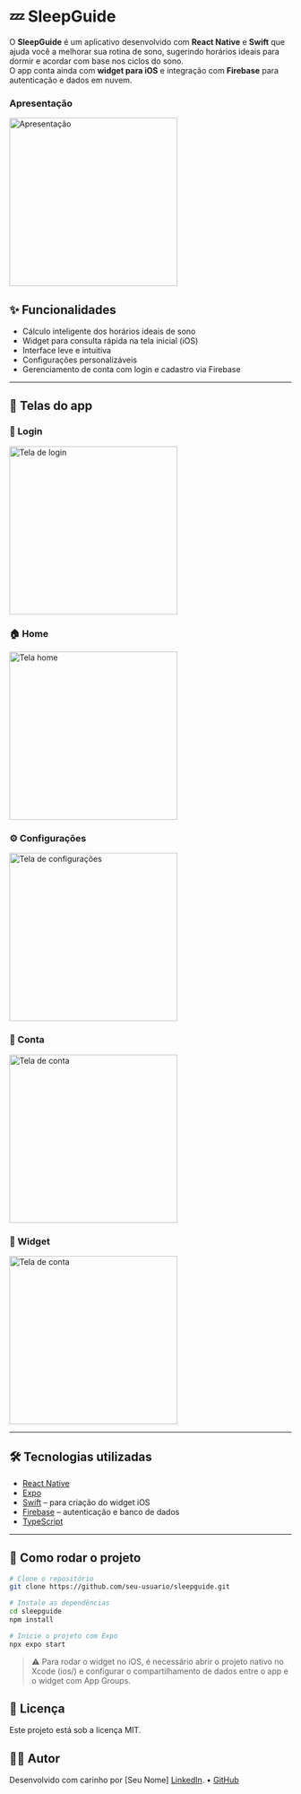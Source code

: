 # 💤 SleepGuide

O **SleepGuide** é um aplicativo desenvolvido com **React Native** e **Swift** que ajuda você a melhorar sua rotina de sono, sugerindo horários ideais para dormir e acordar com base nos ciclos do sono.  
O app conta ainda com **widget para iOS** e integração com **Firebase** para autenticação e dados em nuvem.

### Apresentação

<img src="./assets/screenshots/apresentation.png" alt="Apresentação" width="300" />

## ✨ Funcionalidades

- Cálculo inteligente dos horários ideais de sono
- Widget para consulta rápida na tela inicial (iOS)
- Interface leve e intuitiva
- Configurações personalizáveis
- Gerenciamento de conta com login e cadastro via Firebase

---

## 📱 Telas do app

### 🔐 Login

<img src="./assets/screenshots/login.png" alt="Tela de login" width="300" />

### 🏠 Home

<img src="./assets/screenshots/home.png" alt="Tela home" width="300" />

### ⚙️ Configurações

<img src="./assets/screenshots/settings.png" alt="Tela de configurações" width="300" />

### 👤 Conta

<img src="./assets/screenshots/account.png" alt="Tela de conta" width="300" />

### 🧩 Widget

<img src="./assets/screenshots/widget.png" alt="Tela de conta" width="300" />

---

## 🛠️ Tecnologias utilizadas

- [React Native](https://reactnative.dev/)
- [Expo](https://expo.dev/)
- [Swift](https://developer.apple.com/swift/) – para criação do widget iOS
- [Firebase](https://firebase.google.com/) – autenticação e banco de dados
- [TypeScript](https://www.typescriptlang.org/)

---

## 🚀 Como rodar o projeto

```bash
# Clone o repositório
git clone https://github.com/seu-usuario/sleepguide.git

# Instale as dependências
cd sleepguide
npm install

# Inicie o projeto com Expo
npx expo start
```

> ⚠️ Para rodar o widget no iOS, é necessário abrir o projeto nativo no Xcode (ios/) e configurar o compartilhamento de dados entre o app e o widget com App Groups.

## 📄 Licença

Este projeto está sob a licença MIT.

## 🙋‍♂️ Autor

Desenvolvido com carinho por [Seu Nome]
[LinkedIn](https://www.linkedin.com/in/simon-lopes). • [GitHub](https://github.com/SimonLopes)
